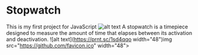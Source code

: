 # Stopwatch
This is my first project for JavaScript
![alt text](https://www.seekpng.com/png/detail/72-725485_clipart-transparent-stop-watch-drawing-at-getdrawings-stopwatch.png)
A stopwatch is a timepiece designed to measure the amount of time that elapses between its activation and deactivation.
![alt text](https://prnt.sc/1sd4qqo width="48")img src="https://github.com/favicon.ico" width="48">
